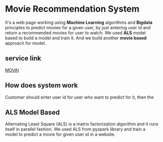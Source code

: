 # Movie Recommendation System
It's a web page working using **Machine Learning** algorithms and **Bigdata** principles to predict movies for a given user, by just entering user id
and return a recommended movies for user to watch. We used **ALS** model based to build a model and train it. And we build another **movie based** approach for model.

## service link
[MOVAI](https://data-filtering.herokuapp.com)

## How does system work
Customer should enter user id for user who want to predict for it, then the  
## ALS Model Based
Alternating Least Square (ALS) is a matrix factorization algorithm and it runs itself in parallel fashion. We used ALS from pyspark library and train a model 
to predict a movie for given user id in a website.
